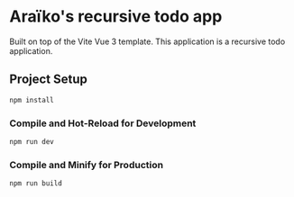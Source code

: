 # Araïko's recursive todo app
Built on top of the Vite Vue 3 template. This application is a recursive todo application.

## Project Setup
```sh
npm install
```

### Compile and Hot-Reload for Development
```sh
npm run dev
```

### Compile and Minify for Production
```sh
npm run build
```
